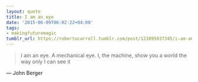 ```yaml
---
layout: quote
title: I am an eye
date: '2015-06-09T06:02:22+04:00'
tags:
- makingfuturemagic
tumblr_url: https://robertocarroll.tumblr.com/post/121095937345/i-am-an-eye-a-mechanical-eye-i-the-machine
---
```

<blockquote>I am an eye. A mechanical eye. I, the machine, show you a world the way only I can see it</blockquote>

&#8212; John Berger
